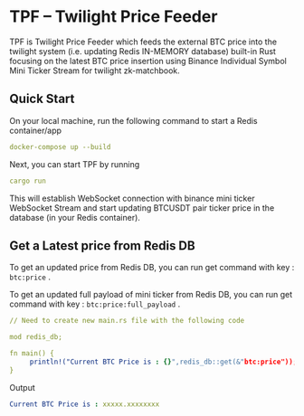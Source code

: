 # TPF – Twilight Price Feeder

TPF is Twilight Price Feeder which feeds the external BTC price into the twilight system (i.e. updating Redis IN-MEMORY database) built-in Rust focusing on the latest BTC price insertion using Binance Individual Symbol Mini Ticker Stream for twilight zk-matchbook.

Quick Start
-----------

On your local machine, run the following command to start a Redis container/app
```yaml
docker-compose up --build
```

Next, you can start TPF by running
```yaml
cargo run
```

This will establish WebSocket connection with binance mini ticker WebSocket Stream and start updating BTCUSDT pair ticker price in the database (in your Redis container).



## Get a Latest price from Redis DB 

To get an updated price from Redis DB, you can run get command with key : `btc:price` .

To get an updated full payload of mini ticker from Redis DB, you can run get command with key : `btc:price:full_payload` .


```yaml
// Need to create new main.rs file with the following code

```
```yaml
mod redis_db;

fn main() {
     println!("Current BTC Price is : {}",redis_db::get(&"btc:price"));
}

```
Output
```yaml
Current BTC Price is : xxxxx.xxxxxxxx
```
